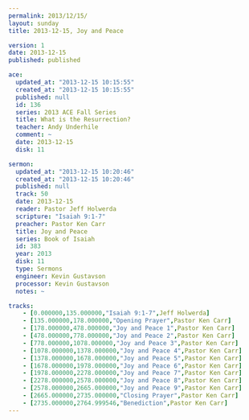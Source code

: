 ```yaml
---
permalink: 2013/12/15/
layout: sunday
title: 2013-12-15, Joy and Peace

version: 1
date: 2013-12-15
published: published

ace:
  updated_at: "2013-12-15 10:15:55"
  created_at: "2013-12-15 10:15:55"
  published: null
  id: 136
  series: 2013 ACE Fall Series
  title: What is the Resurrection?
  teacher: Andy Underhile
  comment: ~ 
  date: 2013-12-15
  disk: 11

sermon:
  updated_at: "2013-12-15 10:20:46"
  created_at: "2013-12-15 10:20:46"
  published: null
  track: 50
  date: 2013-12-15
  reader: Pastor Jeff Holwerda
  scripture: "Isaiah 9:1-7"
  preacher: Pastor Ken Carr
  title: Joy and Peace
  series: Book of Isaiah
  id: 383
  year: 2013
  disk: 11
  type: Sermons
  engineer: Kevin Gustavson
  processor: Kevin Gustavson
  notes: ~ 

tracks:
    - [0.000000,135.000000,"Isaiah 9:1-7",Jeff Holwerda]
    - [135.000000,178.000000,"Opening Prayer",Pastor Ken Carr]
    - [178.000000,478.000000,"Joy and Peace 1",Pastor Ken Carr]
    - [478.000000,778.000000,"Joy and Peace 2",Pastor Ken Carr]
    - [778.000000,1078.000000,"Joy and Peace 3",Pastor Ken Carr]
    - [1078.000000,1378.000000,"Joy and Peace 4",Pastor Ken Carr]
    - [1378.000000,1678.000000,"Joy and Peace 5",Pastor Ken Carr]
    - [1678.000000,1978.000000,"Joy and Peace 6",Pastor Ken Carr]
    - [1978.000000,2278.000000,"Joy and Peace 7",Pastor Ken Carr]
    - [2278.000000,2578.000000,"Joy and Peace 8",Pastor Ken Carr]
    - [2578.000000,2665.000000,"Joy and Peace 9",Pastor Ken Carr]
    - [2665.000000,2735.000000,"Closing Prayer",Pastor Ken Carr]
    - [2735.000000,2764.999546,"Benediction",Pastor Ken Carr]
---
```

